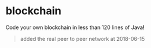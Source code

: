 # blockchain
Code your own blockchain in less than 120 lines of Java!

> added the real peer to peer network at 2018-06-15
